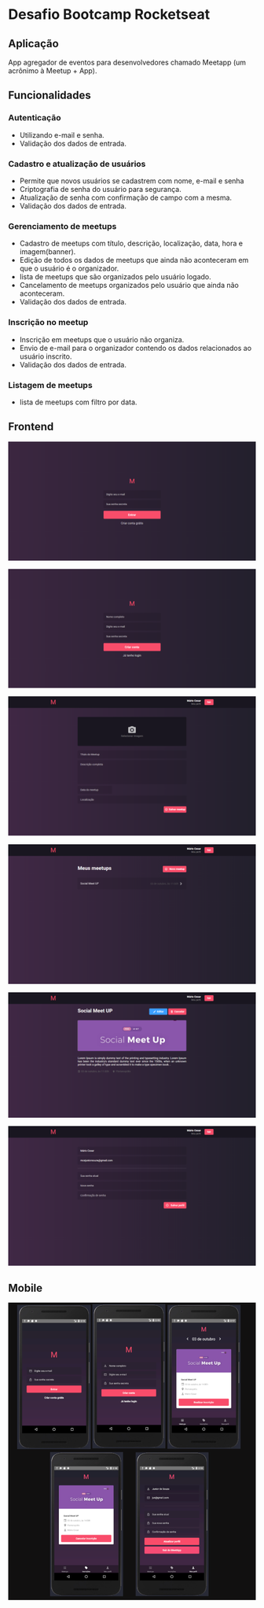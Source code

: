 # Desafio Bootcamp Rocketseat

## Aplicação

App agregador de eventos para desenvolvedores chamado Meetapp (um acrônimo à Meetup + App).

## Funcionalidades

### Autenticação

- Utilizando e-mail e senha.
- Validação dos dados de entrada.

### Cadastro e atualização de usuários

- Permite que novos usuários se cadastrem com nome, e-mail e senha
- Criptografia de senha do usuário para segurança.
- Atualização de senha com confirmação de campo com a mesma.
- Validação dos dados de entrada.

### Gerenciamento de meetups

- Cadastro de meetups com título, descrição, localização, data, hora e imagem(banner).
- Edição de todos os dados de meetups que ainda não aconteceram em que o usuário é o organizador.
- lista de meetups que são organizados pelo usuário logado.
- Cancelamento de meetups organizados pelo usuário que ainda não aconteceram.
- Validação dos dados de entrada.

### Inscrição no meetup

- Inscrição em meetups que o usuário não organiza.
- Envio de e-mail para o organizador contendo os dados relacionados ao usuário inscrito.
- Validação dos dados de entrada.

### Listagem de meetups

- lista de meetups com filtro por data.

## Frontend

![frontend-screenshot01](screenshots/frontend-screenshot01.png)

![frontend-screenshot02](screenshots/frontend-screenshot02.png)

![frontend-screenshot03](screenshots/frontend-screenshot03.png)

![frontend-screenshot04](screenshots/frontend-screenshot04.png)

![frontend-screenshot05](screenshots/frontend-screenshot05.png)

![frontend-screenshot06](screenshots/frontend-screenshot06.png)

## Mobile

![mobile](screenshots/mobile.png)
